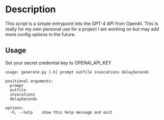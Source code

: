 # Description
This script is a simple entrypoint into the GPT-4 API from OpenAI.  This is really for my own personal use for a project I am working on but may add more config options in the future.

## Usage
Set your secret credential key to OPENAI_API_KEY
```
usage: generate.py [-h] prompt outfile invocations delaySeconds

positional arguments:
  prompt
  outfile
  invocations
  delaySeconds

options:
  -h, --help    show this help message and exit
```